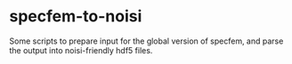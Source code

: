 # specfem-to-noisi
Some scripts to prepare input for the global version of specfem, and parse the output into noisi-friendly hdf5 files.
